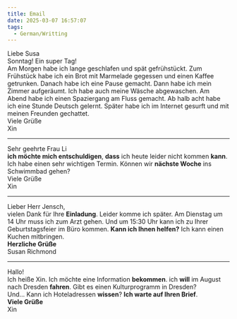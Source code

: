 ```yaml
---
title: Email
date: 2025-03-07 16:57:07
tags:
  - German/Writting
---
```


Liebe Susa  
Sonntag! Ein super Tag!  
Am Morgen habe ich lange geschlafen und spät gefrühstückt. Zum Frühstück habe ich ein Brot mit Marmelade gegessen und einen Kaffee getrunken. Danach habe ich eine Pause gemacht. Dann habe ich mein Zimmer aufgeräumt. Ich habe auch meine Wäsche abgewaschen. Am Abend habe ich einen Spaziergang am Fluss gemacht. Ab halb acht habe ich eine Stunde Deutsch gelernt. Später habe ich im Internet gesurft und mit meinen Freunden gechattet.  
Viele Grüße  
Xin

---

Sehr geehrte Frau Li  
**ich möchte mich entschuldigen**, **dass** ich heute leider nicht kommen **kann**. Ich habe einen sehr wichtigen Termin. Können wir **nächste Woche** ins Schwimmbad gehen?  
Viele Grüße  
Xin

---

Lieber Herr Jensch,  
vielen Dank für Ihre **Einladung**. Leider komme ich später. Am Dienstag um 14 Uhr muss ich zum Arzt gehen. Und um 15:30 Uhr kann ich zu Ihrer Geburtstagsfeier im Büro kommen. **Kann ich Ihnen helfen?** Ich kann einen Kuchen mitbringen.  
**Herzliche Grüße**  
Susan Richmond

---

Hallo!  
Ich heiße Xin. Ich möchte eine Information **bekommen**. ich **will** im August nach Dresden **fahren**. Gibt es einen Kulturprogramm in Dresden?  
Und… Kann ich Hoteladressen **wissen**? **Ich warte auf Ihren Brief**.  
**Viele Grüße**  
Xin
